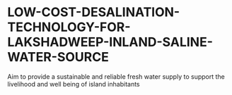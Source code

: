 # LOW-COST-DESALINATION-TECHNOLOGY-FOR-LAKSHADWEEP-INLAND-SALINE-WATER-SOURCE
Aim to provide a sustainable and reliable fresh water supply to support the livelihood and well being of island inhabitants
